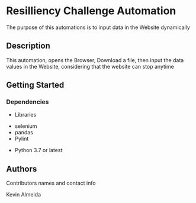 # Resilliency Challenge Automation
The purpose of this automations is to input data in the Website dynamically

## Description

This automation, opens the Browser, Download a file, then input the data values in the Website, considering that the website can stop anytime
## Getting Started

### Dependencies

* Libraries 
- selenium
- pandas
- Pylint
* Python 3.7 or latest

## Authors

Contributors names and contact info

Kevin Almeida

